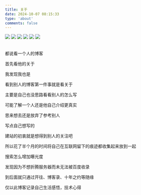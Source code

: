 ```yaml
---
title: 关于
date: 2024-10-07 08:15:33
type: 'about'
comments: false
---
```

<img style="margin: 0 0 20px" src="https://img.shields.io/badge/城市-沈阳-blue?style=for-the-badge">
<img style="margin: 0 0 20px" src="https://img.shields.io/badge/学历-研究生-blue?style=for-the-badge">
<img style="margin: 0 0 20px" src="https://img.shields.io/badge/年龄-92年生人-blue?style=for-the-badge">
<img style="margin: 0 0 20px" src="https://img.shields.io/badge/工作-程序猿-blue?style=for-the-badge">
<img style="margin: 0 0 20px" src="https://img.shields.io/badge/职务-新晋巨蟹龙宝奶爸-blue?style=for-the-badge">
<img style="margin: 0 0 20px" src="https://img.shields.io/badge/爱好-想折腾-blue?style=for-the-badge">

都说看一个人的博客

首先看他的关于

我发现我也是

看到别人的博客第一件事就是看关于

主要是自己也没思路看看别人的怎么写

可能了解一个人还是他自己介绍更真实

思来想去还是放弃了参考别人

写点自己想写的

建站的初衷就是想得到别人的关注吧

所以花了半个月的时间将自己在互联网留下的痕迹都收集起来放到一起

搜索怎么增加曝光度

发现因为不想折腾服务器而未无法被百度收录

到后面就只通过开往、博客录、十年之约等随缘

仅以此博客记录自己生活感悟，技术心得
